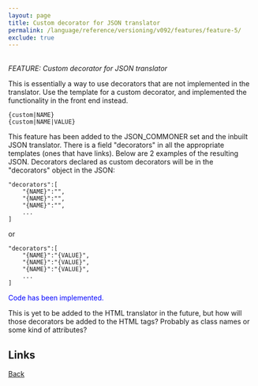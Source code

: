 ```yaml
---
layout: page
title: Custom decorator for JSON translator
permalink: /language/reference/versioning/v092/features/feature-5/
exclude: true
---
```

<br>_FEATURE: Custom decorator for JSON translator_

This is essentially a way to use decorators that are not implemented in the translator. Use the template for a custom decorator, and implemented the functionality in the front end instead.

```
{custom|NAME}
{custom|NAME|VALUE}
```
This feature has been added to the JSON_COMMONER set and the inbuilt JSON translator. There is a field "decorators" in all the appropriate templates (ones that have links). Below are 2 examples of the resulting JSON. Decorators declared as custom decorators will be in the "decorators" object in the JSON:
```
"decorators":[
    "{NAME}":"",
    "{NAME}":"",
    "{NAME}":"",
    ...
]
```
or
```
"decorators":[
    "{NAME}":"{VALUE}",
    "{NAME}":"{VALUE}",
    "{NAME}":"{VALUE}",
    ...
]
```
<span style="color:blue">Code has been implemented.</span>

This is yet to be added to the HTML translator in the future, but how will those decorators be added to the HTML tags? Probably as class names or some kind of attributes?


## Links
[Back](/language/reference/versioning/v092/compiler092/)